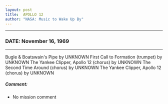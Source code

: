 ```yaml
---
layout: post
title:  APOLLO 12
author: "NASA: Music to Wake Up By"
---
```


----
### DATE: November 16, 1969
----
Bugle & Boatswain's Pipe by UNKNOWN
First Call to Formation (trumpet) by UNKNOWN
The Yankee Clipper, Apollo 12 (chorus) by UNKNOWN
The Second Time Around (chorus) by UNKNOWN
The Yankee Clipper, Apollo 12 (chorus) by UNKNOWN

##### Comment:
* No mission comment
